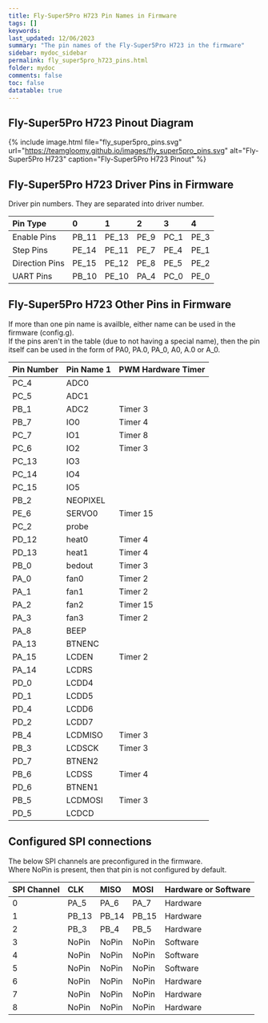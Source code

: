 ```yaml
---
title: Fly-Super5Pro H723 Pin Names in Firmware
tags: []
keywords: 
last_updated: 12/06/2023
summary: "The pin names of the Fly-Super5Pro H723 in the firmware"
sidebar: mydoc_sidebar
permalink: fly_super5pro_h723_pins.html
folder: mydoc
comments: false
toc: false
datatable: true
---
```


## Fly-Super5Pro H723 Pinout Diagram

{% include image.html file="fly_super5pro_pins.svg" url="https://teamgloomy.github.io/images/fly_super5pro_pins.svg" alt="Fly-Super5Pro H723" caption="Fly-Super5Pro H723 Pinout" %}

## Fly-Super5Pro H723 Driver Pins in Firmware

Driver pin numbers. They are separated into driver number.

<div class="datatable-begin"></div>

|Pin Type|0|1|2|3|4|
| :------------- |:-------------|:-------------|:-------------|:-------------|:-------------|
|Enable Pins|PB_11| PE_13| PE_9| PC_1| PE_3|
|Step Pins|PE_14| PE_11| PE_7| PE_4| PE_1|
|Direction Pins|PE_15| PE_12| PE_8| PE_5| PE_2|
|UART Pins|PB_10| PE_10| PA_4| PC_0| PE_0|

<div class="datatable-end"></div>

## Fly-Super5Pro H723 Other Pins in Firmware 

If more than one pin name is availble, either name can be used in the firmware (config.g).  
If the pins aren't in the table (due to not having a special name), then the pin itself can be used in the form of PA0, PA.0, PA_0, A0, A.0 or A_0.  

<div class="datatable-begin"></div>

|Pin Number|Pin Name 1|PWM Hardware Timer|
| :------------- |:-------------|:-------------|
|PC_4|ADC0||
|PC_5|ADC1||
|PB_1|ADC2|Timer 3|
|PB_7|IO0|Timer 4|
|PC_7|IO1|Timer 8|
|PC_6|IO2|Timer 3|
|PC_13|IO3||
|PC_14|IO4||
|PC_15|IO5||
|PB_2|NEOPIXEL||
|PE_6|SERVO0|Timer 15|
|PC_2|probe||
|PD_12|heat0|Timer 4|
|PD_13|heat1|Timer 4|
|PB_0|bedout|Timer 3|
|PA_0|fan0|Timer 2|
|PA_1|fan1|Timer 2|
|PA_2|fan2|Timer 15|
|PA_3|fan3|Timer 2|
|PA_8|BEEP||
|PA_13|BTNENC||
|PA_15|LCDEN|Timer 2|
|PA_14|LCDRS||
|PD_0|LCDD4||
|PD_1|LCDD5||
|PD_4|LCDD6||
|PD_2|LCDD7||
|PB_4|LCDMISO|Timer 3|
|PB_3|LCDSCK|Timer 3|
|PD_7|BTNEN2||
|PB_6|LCDSS|Timer 4|
|PD_6|BTNEN1||
|PB_5|LCDMOSI|Timer 3|
|PD_5|LCDCD||

<div class="datatable-end"></div>

## Configured SPI connections

The below SPI channels are preconfigured in the firmware.  
Where NoPin is present, then that pin is not configured by default.  

<div class="datatable-begin"></div>

|SPI Channel| CLK | MISO | MOSI | Hardware or Software |
| :------------- |:-------------|:-------------|:-------------|:-------------|
|0|PA_5|PA_6|PA_7|Hardware|
|1|PB_13|PB_14|PB_15|Hardware|
|2|PB_3|PB_4|PB_5|Hardware|
|3|NoPin|NoPin|NoPin|Software|
|4|NoPin|NoPin|NoPin|Software|
|5|NoPin|NoPin|NoPin|Software|
|6|NoPin|NoPin|NoPin|Hardware|
|7|NoPin|NoPin|NoPin|Hardware|
|8|NoPin|NoPin|NoPin|Hardware|

<div class="datatable-end"></div>